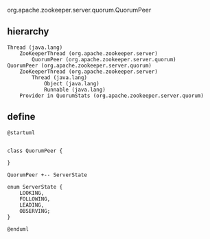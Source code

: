 org.apache.zookeeper.server.quorum.QuorumPeer
## hierarchy
```
Thread (java.lang)
    ZooKeeperThread (org.apache.zookeeper.server)
        QuorumPeer (org.apache.zookeeper.server.quorum)
QuorumPeer (org.apache.zookeeper.server.quorum)
    ZooKeeperThread (org.apache.zookeeper.server)
        Thread (java.lang)
            Object (java.lang)
            Runnable (java.lang)
    Provider in QuorumStats (org.apache.zookeeper.server.quorum)
```
## define

```plantuml
@startuml


class QuorumPeer {

}

QuorumPeer +-- ServerState

enum ServerState {
    LOOKING, 
    FOLLOWING, 
    LEADING, 
    OBSERVING;
}

@enduml
```
